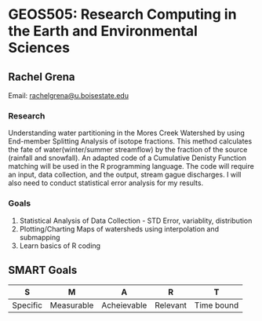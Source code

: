 # GEOS505: Research Computing in the Earth and Environmental Sciences
 
 ## Rachel Grena 
 
 Email: [rachelgrena@u.boisestate.edu](mailto:rachelgrena@u.boisestate.edu)

### Research

Understanding water partitioning in the Mores Creek Watershed by using End-member Splitting Analysis of isotope fractions. This method calculates the fate of water(winter/summer streamflow) by the fraction of the source (rainfall and snowfall). An adapted code of a Cumulative Denisty Function matching will be used in the R programming language. The code will require an input, data collection, and the output, stream gague discharges. I will also need to conduct statistical error analysis for my results. 
 

### Goals
1. Statistical Analysis of Data Collection - STD Error, variablity, distribution
2. Plotting/Charting Maps of watersheds using interpolation and submapping 
3. Learn basics of R coding 

## SMART Goals


| S        |      M     |      A      |    R     |      T     |
| ---------| ---------- | ----------  | -------- | ---------- |
| Specific | Measurable | Acheievable | Relevant | Time bound |

